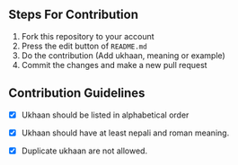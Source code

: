 <h2> Steps For Contribution</h2>

1.  Fork this repository to your account
2.  Press the edit button of `README.md`
3.  Do the contribution (Add ukhaan, meaning or example)
4.  Commit the changes and make a new pull request

<h2>Contribution Guidelines</h2>

- [x] Ukhaan should be listed in alphabetical order 
- [x] Ukhaan should have at least nepali and roman meaning.
- [x] Duplicate ukhaan are not allowed.

